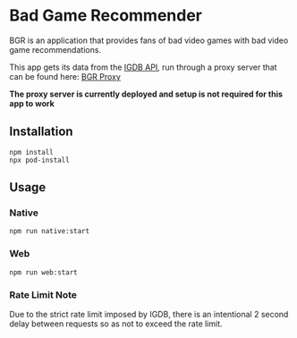 # Bad Game Recommender
BGR is an application that provides fans of bad video games with bad video game recommendations.

This app gets its data from the [IGDB API](https://api-docs.igdb.com/#about), run through a proxy server that can be found here: [BGR Proxy](https://github.com/DominicMonares/bgr-proxy)

**The proxy server is currently deployed and setup is not required for this app to work**

## Installation
```
npm install
npx pod-install
```

## Usage
### Native
```
npm run native:start
```

### Web
```
npm run web:start
```

### Rate Limit Note
Due to the strict rate limit imposed by IGDB, there is an intentional 2 second delay between requests so as not to exceed the rate limit.
